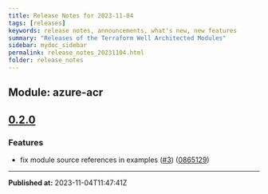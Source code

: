 ```yaml
---
title: Release Notes for 2023-11-04
tags: [releases]
keywords: release notes, announcements, what's new, new features
summary: "Releases of the Terraform Well Architected Modules"
sidebar: mydoc_sidebar
permalink: release_notes_20231104.html
folder: release_notes
---
```


## Module: azure-acr
## [0.2.0](https://github.com/CloudNationHQ/terraform-azure-acr/releases/tag/v0.2.0)


### Features

* fix module source references in examples ([#3](https://github.com/CloudNationHQ/terraform-azure-acr/issues/3)) ([0865129](https://github.com/CloudNationHQ/terraform-azure-acr/commit/08651296876812f949486298ba73843078e7e110))

---

**Published at:** 2023-11-04T11:47:41Z


